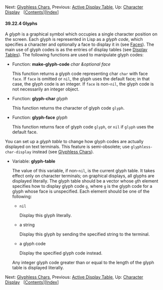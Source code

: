 

Next: [Glyphless Chars](Glyphless-Chars.html), Previous: [Active Display Table](Active-Display-Table.html), Up: [Character Display](Character-Display.html)   \[[Contents](index.html#SEC_Contents "Table of contents")]\[[Index](Index.html "Index")]

#### 39.22.4 Glyphs

A *glyph* is a graphical symbol which occupies a single character position on the screen. Each glyph is represented in Lisp as a *glyph code*, which specifies a character and optionally a face to display it in (see [Faces](Faces.html)). The main use of glyph codes is as the entries of display tables (see [Display Tables](Display-Tables.html)). The following functions are used to manipulate glyph codes:

*   Function: **make-glyph-code** *char \&optional face*

    This function returns a glyph code representing char `char` with face `face`. If `face` is omitted or `nil`, the glyph uses the default face; in that case, the glyph code is an integer. If `face` is non-`nil`, the glyph code is not necessarily an integer object.

<!---->

*   Function: **glyph-char** *glyph*

    This function returns the character of glyph code `glyph`.

<!---->

*   Function: **glyph-face** *glyph*

    This function returns face of glyph code `glyph`, or `nil` if `glyph` uses the default face.

You can set up a *glyph table* to change how glyph codes are actually displayed on text terminals. This feature is semi-obsolete; use `glyphless-char-display` instead (see [Glyphless Chars](Glyphless-Chars.html)).

*   Variable: **glyph-table**

    The value of this variable, if non-`nil`, is the current glyph table. It takes effect only on character terminals; on graphical displays, all glyphs are displayed literally. The glyph table should be a vector whose `g`th element specifies how to display glyph code `g`, where `g` is the glyph code for a glyph whose face is unspecified. Each element should be one of the following:

    *   `nil`

        Display this glyph literally.

    *   a string

        Display this glyph by sending the specified string to the terminal.

    *   a glyph code

        Display the specified glyph code instead.

    Any integer glyph code greater than or equal to the length of the glyph table is displayed literally.

Next: [Glyphless Chars](Glyphless-Chars.html), Previous: [Active Display Table](Active-Display-Table.html), Up: [Character Display](Character-Display.html)   \[[Contents](index.html#SEC_Contents "Table of contents")]\[[Index](Index.html "Index")]
